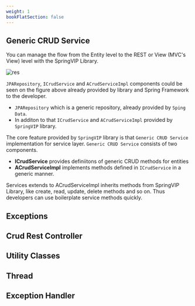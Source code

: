 ```yaml
---
weight: 1
bookFlatSection: false
---
```


## Generic CRUD Service

You can manage the flow from the Entity level to the REST or View (MVC's View) level with the SpringVIP Library. 
 
 ![res](/spring_core_diagram_rev3.svg)
 

`JPARepository`, `ICrudService` and `ACrudServiceImpl` components could be seen on the figure above already provided by library and Spring Framework to the developer.


* `JPARepository` which is a generic repository, already provided by `Sping Data`. 
* In additon to that `ICrudService` and `ACrudServiceImpl` provided by `SpringVIP` library.


The core feature provided by `SpringVIP` library is that  `Generic CRUD Service` implementation for service layer. `Generic CRUD Service` consists of two components.

* **ICrudService** provides definiitons of generic CRUD methods for entities 
* **ACrudServiceImpl** implements methods defined in `ICrudService`  in a generic manner.

Services extends to ACrudServiceImpl inherits methods from SpringVIP Library, like create, read, update, delete methods and so on. Thus developers can use boilerplate service methods quickly.




## Exceptions

## Crud Rest Controller
## Utility Classes
## Thread
## Exception Handler
